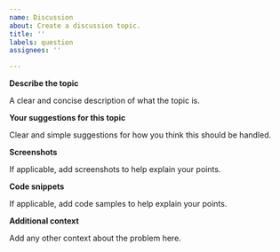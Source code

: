 ```yaml
---
name: Discussion
about: Create a discussion topic.
title: ''
labels: question
assignees: ''

---
```


**Describe the topic**

A clear and concise description of what the topic is.

**Your suggestions for this topic**

Clear and simple suggestions for how you think this should be handled.

**Screenshots**

If applicable, add screenshots to help explain your points.

**Code snippets**

If applicable, add code samples to help explain your points.

**Additional context**

Add any other context about the problem here.
